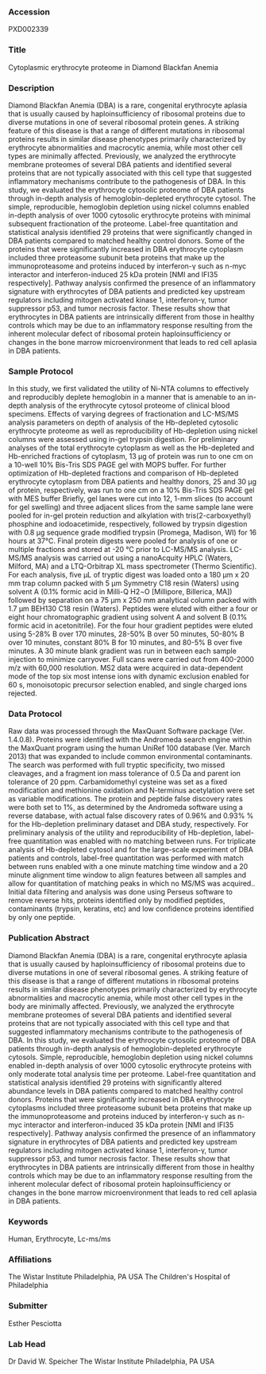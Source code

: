 ### Accession
PXD002339

### Title
Cytoplasmic erythrocyte proteome in Diamond Blackfan Anemia

### Description
Diamond Blackfan Anemia (DBA) is a rare, congenital erythrocyte aplasia that is usually caused by haploinsufficiency of ribosomal proteins due to diverse mutations in one of several ribosomal protein genes.  A striking feature of this disease is that a range of different mutations in ribosomal proteins results in similar disease phenotypes primarily characterized by erythrocyte abnormalities and macrocytic anemia, while most other cell types are minimally affected. Previously, we analyzed the erythrocyte membrane proteomes of several DBA patients and identified several proteins that are not typically associated with this cell type that suggested inflammatory mechanisms contribute to the pathogenesis of DBA.  In this study, we evaluated the erythrocyte cytosolic proteome of DBA patients through in-depth analysis of hemoglobin-depleted erythrocyte cytosol.  The simple, reproducible, hemoglobin depletion using nickel columns enabled in-depth analysis of over 1000 cytosolic erythrocyte proteins with minimal subsequent fractionation of the proteome.  Label-free quantitation and statistical analysis identified 29 proteins that were significantly changed in DBA patients compared to matched healthy control donors.  Some of the proteins that were significantly increased in DBA erythrocyte cytoplasm included three proteasome subunit beta proteins that make up the immunoproteasome and proteins induced by interferon-γ such as n-myc interactor and interferon-induced 25 kDa protein [NMI and IFI35 respectively].  Pathway analysis confirmed the presence of an inflammatory signature with erythrocytes of DBA patients and predicted key upstream regulators including mitogen activated kinase 1, interferon-γ, tumor suppressor p53, and tumor necrosis factor.  These results show that erythrocytes in DBA patients are intrinsically different from those in healthy controls which may be due to an inflammatory response resulting from the inherent molecular defect of ribosomal protein haploinsufficiency or changes in the bone marrow microenvironment that leads to red cell aplasia in DBA patients.

### Sample Protocol
In this study, we first validated the utility of Ni-NTA columns to effectively and reproducibly deplete hemoglobin in a manner that is amenable to an in-depth analysis of the erythrocyte cytosol proteome of clinical blood specimens.  Effects of varying degrees of fractionation and LC-MS/MS analysis parameters on depth of analysis of the Hb-depleted cytosolic erythrocyte proteome as well as reproducibility of Hb-depletion using nickel columns were assessed using in-gel trypsin digestion.  For preliminary analyses of the total erythrocyte cytoplasm as well as the Hb-depleted and Hb-enriched fractions of cytoplasm, 13 µg of protein was run to one cm on a 10-well 10% Bis-Tris SDS PAGE gel with MOPS buffer.  For further optimization of Hb-depleted fractions and comparison of Hb-depleted erythrocyte cytoplasm from DBA patients and healthy donors, 25 and 30 μg of protein, respectively, was run to one cm on a 10% Bis-Tris SDS PAGE gel with MES buffer Briefly, gel lanes were cut into 12, 1-mm slices (to account for gel swelling) and three adjacent slices from the same sample lane were pooled for in-gel protein reduction and alkylation with tris(2-carboxyethyl) phosphine and iodoacetimide, respectively, followed by trypsin digestion with 0.8 µg sequence grade modified trypsin (Promega, Madison, WI) for 16 hours at 37°C.  Final protein digests were pooled for analysis of one or multiple fractions and stored at -20 °C prior to LC-MS/MS analysis.  LC-MS/MS analysis was carried out using a nanoAcquity HPLC (Waters, Milford, MA) and a LTQ-Orbitrap XL mass spectrometer (Thermo Scientific).  For each analysis, five µL of tryptic digest was loaded onto a 180 µm x 20 mm trap column packed with 5 µm Symmetry C18 resin (Waters) using solvent A (0.1% formic acid in Milli-Q H2¬O [Millipore, Billerica, MA]) followed by separation on a 75 µm x 250 mm analytical column packed with 1.7 µm BEH130 C18 resin (Waters).  Peptides were eluted with either a four or eight hour chromatographic gradient using solvent A and solvent B (0.1% formic acid in acetonitrile). For the four hour gradient peptides were eluted using 5-28% B over 170 minutes, 28-50% B over 50 minutes, 50-80% B over 10 minutes, constant 80% B for 10 minutes, and 80-5% B over five minutes.  A 30 minute blank gradient was run in between each sample injection to minimize carryover. Full scans were carried out from 400-2000 m/z with 60,000 resolution.  MS2 data were acquired in data-dependent mode of the top six most intense ions with dynamic exclusion enabled for 60 s, monoisotopic precursor selection enabled, and single charged ions rejected.

### Data Protocol
Raw data was processed through the MaxQuant Software package (Ver. 1.4.0.8).  Proteins were identified with the Andromeda search engine within the MaxQuant program using the human UniRef 100 database (Ver. March 2013) that was expanded to include common environmental contaminants.  The search was performed with full tryptic specificity, two missed cleavages, and a fragment ion mass tolerance of 0.5 Da and parent ion tolerance of 20 ppm.  Carbamidomethyl cysteine was set as a fixed modification and methionine oxidation and N-terminus acetylation were set as variable modifications.  The protein and peptide false discovery rates were both set to 1%, as determined by the Andromeda software using a reverse database, with actual false discovery rates of 0.96% and 0.93% % for the Hb-depletion preliminary dataset and DBA study, respectively.  For preliminary analysis of the utility and reproducibility of Hb-depletion, label-free quantitation was enabled with no matching between runs.   For triplicate analysis of Hb-depleted cytosol and for the large-scale experiment of DBA patients and controls, label-free quantitation was performed with match between runs enabled with a one minute matching time window and a 20 minute alignment time window to align features between all samples and allow for quantitation of matching peaks in which no MS/MS was acquired..  Initial data filtering and analysis was done using Perseus software to remove reverse hits, proteins identified only by modified peptides, contaminants (trypsin, keratins, etc) and low confidence proteins identified by only one peptide.

### Publication Abstract
Diamond Blackfan Anemia (DBA) is a rare, congenital erythrocyte aplasia that is usually caused by haploinsufficiency of ribosomal proteins due to diverse mutations in one of several ribosomal genes. A striking feature of this disease is that a range of different mutations in ribosomal proteins results in similar disease phenotypes primarily characterized by erythrocyte abnormalities and macrocytic anemia, while most other cell types in the body are minimally affected. Previously, we analyzed the erythrocyte membrane proteomes of several DBA patients and identified several proteins that are not typically associated with this cell type and that suggested inflammatory mechanisms contribute to the pathogenesis of DBA. In this study, we evaluated the erythrocyte cytosolic proteome of DBA patients through in-depth analysis of hemoglobin-depleted erythrocyte cytosols. Simple, reproducible, hemoglobin depletion using nickel columns enabled in-depth analysis of over 1000 cytosolic erythrocyte proteins with only moderate total analysis time per proteome. Label-free quantitation and statistical analysis identified 29 proteins with significantly altered abundance levels in DBA patients compared to matched healthy control donors. Proteins that were significantly increased in DBA erythrocyte cytoplasms included three proteasome subunit beta proteins that make up the immunoproteasome and proteins induced by interferon-&#x3b3; such as n-myc interactor and interferon-induced 35 kDa protein [NMI and IFI35 respectively]. Pathway analysis confirmed the presence of an inflammatory signature in erythrocytes of DBA patients and predicted key upstream regulators including mitogen activated kinase 1, interferon-&#x3b3;, tumor suppressor p53, and tumor necrosis factor. These results show that erythrocytes in DBA patients are intrinsically different from those in healthy controls which may be due to an inflammatory response resulting from the inherent molecular defect of ribosomal protein haploinsufficiency or changes in the bone marrow microenvironment that leads to red cell aplasia in DBA patients.

### Keywords
Human, Erythrocyte, Lc-ms/ms

### Affiliations
The Wistar Institute Philadelphia, PA USA
The Children's Hospital of Philadelphia

### Submitter
Esther Pesciotta

### Lab Head
Dr David W. Speicher
The Wistar Institute Philadelphia, PA USA


